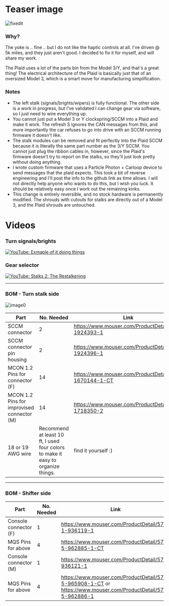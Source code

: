 # Teaser image
![fixedit](https://user-images.githubusercontent.com/1096409/136587337-c3030eec-17dc-487b-97b4-d6835abfb37c.jpg)

### Why?
The yoke is .. fine .. but I do not like the haptic controls at all. I've driven @ 5k miles, and they just aren't good. I decided to fix it for myself, and will share my work.

The Plaid uses a lot of the parts bin from the Model 3/Y, and that's a great thing! The electrical architecture of the Plaid is basically just that of an oversized Model 3, which is a smart move for manufacturing simplification.

### Notes
* The left stalk (signals/brights/wipers) is fully functional. The other side is a work in progress, but I've validated I can change gear via software, so I just need to wire everything up.
* You cannot just put a Model 3 or Y clockspring/SCCM into a Plaid and make it work. The refresh S ignores the CAN messages from this, and more importantly the car refuses to go into drive with an SCCM running firmware it doesn't like.
* The stalk modules can be removed and fit perfectly into the Plaid SCCM because it is literally the same part number as the 3/Y SCCM. You cannot just plug the ribbon cables in, however, since the Plaid's firmware doesn't try to report on the stalks, so they'll just look pretty without doing anything.
* I wrote custom firmware that uses a Particle Photon + Carloop device to send messages that the plaid expects. This took a bit of reverse engineering and I'll post the info to the github link as time allows. I will not directly help anyone who wants to do this, but I wish you luck. It should be relatively easy once I work out the remaining kinks.
* This change is entirely reversible, and no stock hardware is permanently modified. The shrouds with cutouts for stalks are directly out of a Model 3, and the Plaid shrouds are untouched.

# Videos
### Turn signals/brights
[![YouTube: Exmaple of it doing things](https://img.youtube.com/vi/6T2n5DXqf1k/0.jpg)](https://www.youtube.com/watch?v=6T2n5DXqf1k)
### Gear selector
[![YouTube: Stalks 2: The Restalkening](https://img.youtube.com/vi/aiFW8M5Xy0Q/0.jpg)](https://www.youtube.com/watch?v=aiFW8M5Xy0Q)

-----------------

### BOM - Turn stalk side

![image0](https://user-images.githubusercontent.com/1096409/138325566-620494b7-930c-4bf7-9860-7b5c17c06a90.jpg)

|Part|No. Needed|Link|
|-----|-----|-----|
|SCCM connector|2|https://www.mouser.com/ProductDetail/571-1924393-1|
|SCCM connector pin housing|2|https://www.mouser.com/ProductDetail/571-1924396-1|
|MCON 1.2 Pins for connector (F)|14|https://www.mouser.com/ProductDetail/571-1670144-1-CT|
|MCON 1.2 Pins for improvised connector (M)|14|https://www.mouser.com/ProductDetail/571-1718350-2|
|18 or 19 AWG wire|Recommend at least 10 ft, I used four colors to make it easy to organize things.|find it yourself :)|

-----------------

### BOM - Shifter side
|Part|No. Needed|Link|
|-----|-----|-----|
|Console connector (F)|1|https://www.mouser.com/ProductDetail/571-1-936119-1|
|MQS Pins for above|4|https://www.mouser.com/ProductDetail/571-5-962885-1-CT|
|Console connector (M)|1|https://www.mouser.com/ProductDetail/571-936121-1|
|MQS Pins for above|4|https://www.mouser.com/ProductDetail/571-5-965908-1-CT or https://www.mouser.com/ProductDetail/571-5-962886-1|





